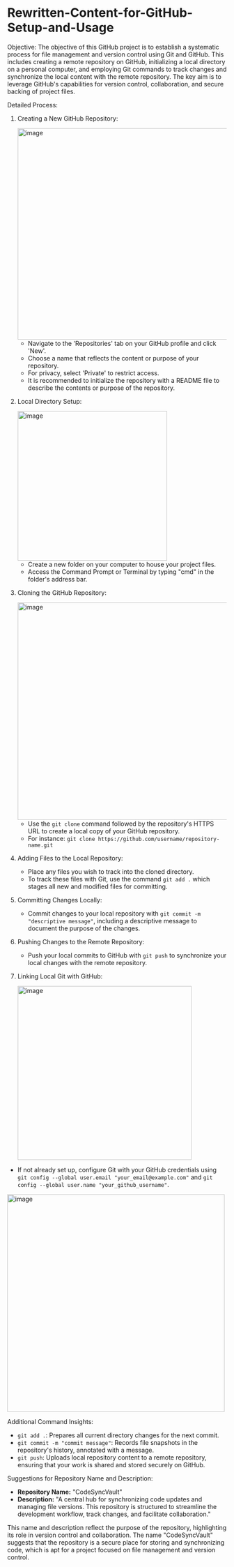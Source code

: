 # Rewritten-Content-for-GitHub-Setup-and-Usage


Objective:
The objective of this GitHub project is to establish a systematic process for file management and version control using Git and GitHub. This includes creating a remote repository on GitHub, initializing a local directory on a personal computer, and employing Git commands to track changes and synchronize the local content with the remote repository. 
The key aim is to leverage GitHub's capabilities for version control, collaboration, and secure backing of project files.

Detailed Process:

1. Creating a New GitHub Repository:

   <img width="485" alt="image" src="https://github.com/BASH-EPIC/Rewritten-Content-for-GitHub-Setup-and-Usage/assets/81670865/a67f023c-2fa2-482c-9319-35711700886d">

   - Navigate to the 'Repositories' tab on your GitHub profile and click 'New'.
   - Choose a name that reflects the content or purpose of your repository.
   - For privacy, select 'Private' to restrict access.
   - It is recommended to initialize the repository with a README file to describe the contents or purpose of the repository.

3. Local Directory Setup:

   <img width="343" alt="image" src="https://github.com/BASH-EPIC/Rewritten-Content-for-GitHub-Setup-and-Usage/assets/81670865/52b9ce02-4916-4f2f-a8ce-579978106c94">

   - Create a new folder on your computer to house your project files.
   - Access the Command Prompt or Terminal by typing "cmd" in the folder's address bar.

5. Cloning the GitHub Repository:

   <img width="499" alt="image" src="https://github.com/BASH-EPIC/Rewritten-Content-for-GitHub-Setup-and-Usage/assets/81670865/2f0e5107-20c0-4b39-931c-48b33d79055f">

   - Use the `git clone` command followed by the repository's HTTPS URL to create a local copy of your GitHub repository.
   - For instance: `git clone https://github.com/username/repository-name.git`

7. Adding Files to the Local Repository:
   - Place any files you wish to track into the cloned directory.
   - To track these files with Git, use the command `git add .` which stages all new and modified files for committing.

8. Committing Changes Locally:
   - Commit changes to your local repository with `git commit -m "descriptive message"`, including a descriptive message to document the purpose of the changes.

9. Pushing Changes to the Remote Repository:
   - Push your local commits to GitHub with `git push` to synchronize your local changes with the remote repository.

10. Linking Local Git with GitHub:

    <img width="399" alt="image" src="https://github.com/BASH-EPIC/Rewritten-Content-for-GitHub-Setup-and-Usage/assets/81670865/c9b9554d-a911-4f30-849c-1d16edc5aa36">

   - If not already set up, configure Git with your GitHub credentials using `git config --global user.email "your_email@example.com"` and `git config --global user.name "your_github_username"`.

<img width="499" alt="image" src="https://github.com/BASH-EPIC/Rewritten-Content-for-GitHub-Setup-and-Usage/assets/81670865/f91b014b-46c5-461a-9592-ceb6d2e0ca22">

Additional Command Insights:

- `git add .`: Prepares all current directory changes for the next commit.
- `git commit -m "commit message"`: Records file snapshots in the repository's history, annotated with a message.
- `git push`: Uploads local repository content to a remote repository, ensuring that your work is shared and stored securely on GitHub.

Suggestions for Repository Name and Description:

- **Repository Name:** "CodeSyncVault"
- **Description:** "A central hub for synchronizing code updates and managing file versions. This repository is structured to streamline the development workflow, track changes, and facilitate collaboration."

This name and description reflect the purpose of the repository, highlighting its role in version control and collaboration. The name "CodeSyncVault" suggests that the repository is a secure place for storing and synchronizing code, which is apt for a project focused on file management and version control.
